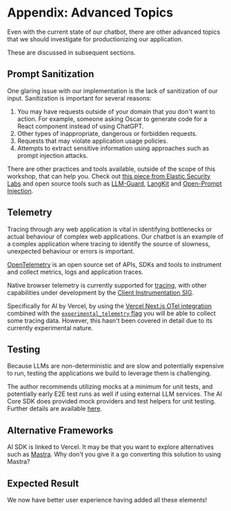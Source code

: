 # Appendix: Advanced Topics

Even with the current state of our chatbot, there are other advanced topics that we should investigate for productionizing our application. 

These are discussed in subsequent sections.

## Prompt Sanitization

One glaring issue with our implementation is the lack of sanitization of our input. Sanitization is important for several reasons:

1. You may have requests outside of your domain that you don't want to action. For example, someone asking Oscar to generate code for a React component instead of using ChatGPT.
2. Other types of inappropriate, dangerous or forbidden requests.
3. Requests that may violate application usage policies.
4. Attempts to extract sensitive information using approaches such as prompt injection attacks.

There are other practices and tools available, outside of the scope of this workshop, that can help you. Check out [this piece from Elastic Security Labs](https://www.elastic.co/security-labs/embedding-security-in-llm-workflows) and open source tools such as [LLM-Guard](https://github.com/protectai/llm-guard), [LangKit](https://github.com/whylabs/langkit/tree/main) and [Open-Prompt Injection](https://github.com/liu00222/Open-Prompt-Injection).

## Telemetry

Tracing through any web application is vital in identifying bottlenecks or actual behaviour of complex web applications. Our chatbot is an example of a complex application where tracing to identify the source of slowness, unexpected behaviour or errors is important.

[OpenTelemetry](https://opentelemetry.io/) is an open source set of APIs, SDKs and tools to instrument and collect metrics, logs and application traces. 

Native browser telemetry is currently supported for [tracing](https://opentelemetry.io/docs/languages/js/getting-started/browser/), with other capabilities under development by the [Client Instrumentation SIG](https://docs.google.com/document/d/16Vsdh-DM72AfMg_FIt9yT9ExEWF4A_vRbQ3jRNBe09w/edit?tab=t.0#heading=h.yplevr950565).

Specifically for AI by Vercel, by using the [Vercel Next.js OTel integration](https://nextjs.org/docs/app/building-your-application/optimizing/open-telemetry) combined with the [`experimental_telemetry` flag](https://sdk.vercel.ai/docs/ai-sdk-core/telemetry) you will be able to collect some tracing data. However, this hasn't been covered in detail due to its currently experimental nature.  

## Testing

Because LLMs are non-deterministic and are slow and potentially expensive to run, testing the applications we build to leverage them is challenging.

The author recommends utilizing mocks at a minimum for unit tests, and potentially early E2E test runs as well if using external LLM services. The AI Core SDK does provided mock providers and test helpers for unit testing. Further details are available [here](https://sdk.vercel.ai/docs/ai-sdk-core/testing#testing).

## Alternative Frameworks

AI SDK is linked to Vercel. It may be that you want to explore alternatives such as [Mastra](https://mastra.ai/). Why don't you give it a go converting this solution to using Mastra?

## Expected Result

We now have better user experience having added all these elements!